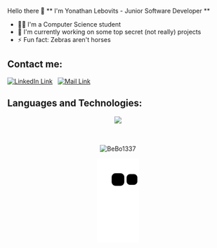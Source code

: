 Hello there 👋
** I'm Yonathan Lebovits - Junior Software Developer **

- 👨‍🎓 I'm a Computer Science student 
- 🤖 I'm currently working on some top secret (not really) projects 
- ⚡️ Fun fact: Zebras aren't horses

## Contact me:
[<img alt="LinkedIn Link" width="30px" src="https://user-images.githubusercontent.com/104992892/223940207-75cc968e-3f13-4828-b371-896c848bd6d4.png" />](https://www.linkedin.com/in/yonatan-lebovits-349b69193/)
&nbsp;
[<img alt="Mail Link" width="30px" src="https://user-images.githubusercontent.com/104992892/223945350-dea569fa-1854-4801-b741-b6ee5223bcab.png" />](mailto:yonathanle@mta.ac.il)

## Languages and Technologies:
<!-- stack icons -->
<p align="center">
  <a href="https://skillicons.dev">
    <img src="https://skillicons.dev/icons?i=c,cpp,cs,py,html,js,ts,java,spring,angular,react,flask,linux,bash,postman,git,docker,github,heroku,aws,azure,firebase,idea,vscode,ae&perline=16" />
  </a>
</p>
&nbsp;

<!-- used languages -->
<p align="center"><img align="center" src="https://github-readme-stats.vercel.app/api/top-langs?username=BeBo1337&show_icons=true&locale=en&layout=compact&bg_color=150d24&title_color=FFFFFF&text_color=FFFFFF&border_color=150d24" alt="BeBo1337" /></p>

<!--- snake -->
<div align="center">
  <img  src="https://github.com/BeBo1337/BeBo1337/blob/output/github-contribution-grid-snake.svg"
       alt="snake" /></a>
</div>

<!--
**BeBo1337/BeBo1337** is a ✨ _special_ ✨ repository because its `README.md` (this file) appears on your GitHub profile.

